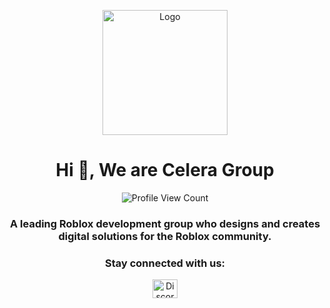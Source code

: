 <p align="center">
<img src="https://cdn.discordapp.com/attachments/1317935803481198690/1329627789196001370/celera-7-removebg-preview.png?ex=678b07e0&is=6789b660&hm=3d7c99ce642ee5e29ee3efc8863f9c9412f261208672ca9eb8238b84a0ac4aa2&" alt="Logo" width="200"/>
<h1 align="center">Hi 👋, We are Celera Group</h1>
<p align="center"> <img src="https://komarev.com/ghpvc/?username=celerarblx&label=Profile%20views&color=0e75b6&style=for-the-badge"alt="Profile View Count" /> </p>
<h3 align="center">A leading Roblox development group who designs and creates digital solutions for the Roblox community.</h3>

<h3 align="center">Stay connected with us:</h3>
<p align="center">
<a href="https://discord.gg/celera" target="blank"><img align="center" src="https://raw.githubusercontent.com/rahuldkjain/github-profile-readme-generator/master/src/images/icons/Social/discord.svg" alt="Discord" height="30" width="40" /></a>
</p>
